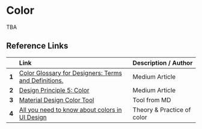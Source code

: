 # Color

TBA

## Reference Links

|  | Link | Description / Author |
| :--- | :--- | :--- |
| **1** | [Color Glossary for Designers: Terms and Definitions.](https://uxplanet.org/color-glossary-for-designers-terms-and-definitions-1a65549804bd) | Medium Article |
| **2** | [Design Principle 5: Color](https://read.compassofdesign.com/design-principle-5-color-f66a9b010660) | Medium Article |
| **3** | [Material Design Color Tool](https://material.io/resources/color) | Tool from MD |
| **4** | [All you need to know about colors in UI Design](https://uxdesign.cc/all-you-need-to-know-about-colors-in-ui-design-theory-practice-235179712522) | Theory & Practice of color |

